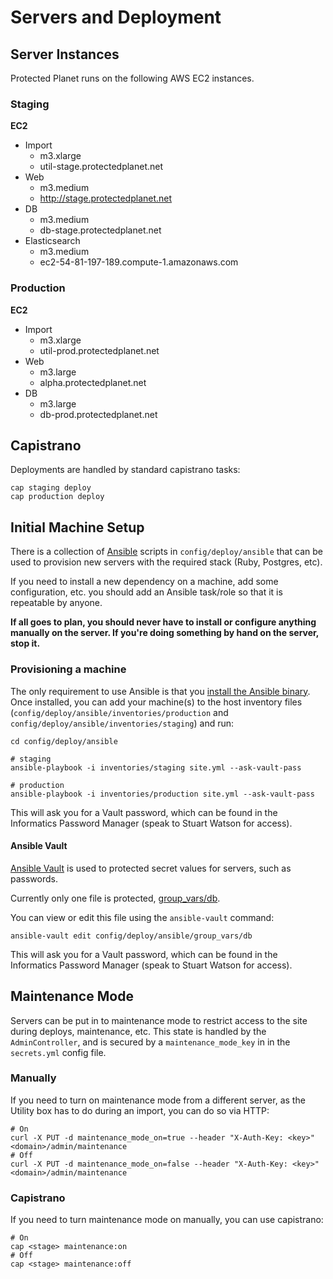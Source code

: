 # Servers and Deployment

## Server Instances

Protected Planet runs on the following AWS EC2 instances.

### Staging

**EC2**

* Import
    * m3.xlarge
    * util-stage.protectedplanet.net
* Web
    * m3.medium
    * http://stage.protectedplanet.net
* DB
    * m3.medium
    * db-stage.protectedplanet.net
* Elasticsearch
    * m3.medium
    * ec2-54-81-197-189.compute-1.amazonaws.com

### Production

**EC2**

* Import
    * m3.xlarge
    * util-prod.protectedplanet.net
* Web
    * m3.large
    * alpha.protectedplanet.net
* DB
    * m3.large
    * db-prod.protectedplanet.net

## Capistrano

Deployments are handled by standard capistrano tasks:

```
cap staging deploy
cap production deploy
```

## Initial Machine Setup

There is a collection of [Ansible](http://ansible.com) scripts in
`config/deploy/ansible` that can be used to provision new servers with
the required stack (Ruby, Postgres, etc).

If you need to install a new dependency on a machine, add some
configuration, etc. you should add an Ansible task/role so that it is
repeatable by anyone.

**If all goes to plan, you should never have to install or configure
anything manually on the server. If you're doing something by hand on
the server, stop it.**

### Provisioning a machine

The only requirement to use Ansible is that you [install the Ansible
binary](http://docs.ansible.com/intro_installation.html). Once
installed, you can add your machine(s) to the host inventory files
(`config/deploy/ansible/inventories/production` and
`config/deploy/ansible/inventories/staging`) and run:

```
cd config/deploy/ansible

# staging
ansible-playbook -i inventories/staging site.yml --ask-vault-pass

# production
ansible-playbook -i inventories/production site.yml --ask-vault-pass
```

This will ask you for a Vault password, which can be found in the
Informatics Password Manager (speak to Stuart Watson for access).

#### Ansible Vault

[Ansible Vault](http://docs.ansible.com/playbooks_vault.html) is used to
protected secret values for servers, such as passwords.

Currently only one file is protected,
[group_vars/db](../config/deploy/ansible/group_vars/db).

You can view or edit this file using the `ansible-vault` command:

```
ansible-vault edit config/deploy/ansible/group_vars/db
```

This will ask you for a Vault password, which can be found in the
Informatics Password Manager (speak to Stuart Watson for access).

## Maintenance Mode

Servers can be put in to maintenance mode to restrict access to the
site during deploys, maintenance, etc. This state is handled by the
`AdminController`, and is secured by a `maintenance_mode_key` in in the
`secrets.yml` config file.

### Manually

If you need to turn on maintenance mode from a different server, as the
Utility box has to do during an import, you can do so via HTTP:

```
# On
curl -X PUT -d maintenance_mode_on=true --header "X-Auth-Key: <key>" <domain>/admin/maintenance
# Off
curl -X PUT -d maintenance_mode_on=false --header "X-Auth-Key: <key>" <domain>/admin/maintenance
```

### Capistrano

If you need to turn maintenance mode on manually, you can use
capistrano:

```
# On
cap <stage> maintenance:on
# Off
cap <stage> maintenance:off
```
